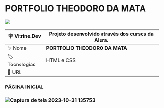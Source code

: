 # PORTFOLIO THEODORO DA MATA
<p align="left"><img loading="lazy" src="http://img.shields.io/static/v1?label=STATUS&message=%20CONCLUIDO&color=GREEN&style=for-the-badge"/>
</p>



| :placard: Vitrine.Dev |  Projeto desenvolvido através dos cursos da Alura.   |
| -------------  | --- |
| :sparkles: Nome        | **PORTFOLIO THEODORO DA MATA**
| :label: Tecnologias | HTML e CSS
| :rocket: URL         | 

<h3>PÁGINA INICIAL<h3/>

![Captura de tela 2023-10-31 135753](https://github.com/conecttheo/portfolio-theo/assets/127543588/2bc9bad7-3632-42fb-9141-97142448483d)




